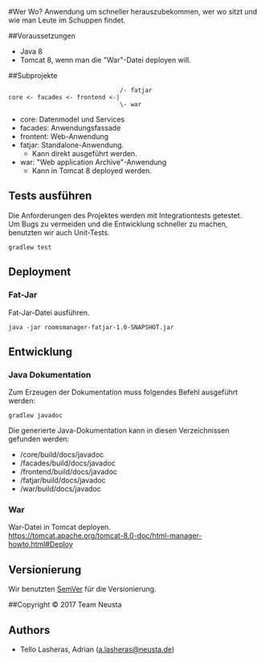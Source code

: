 #Wer Wo?
Anwendung um schneller herauszubekommen, wer wo sitzt und wie man Leute im Schuppen findet.

##Voraussetzungen
* Java 8
* Tomcat 8, wenn man die "War"-Datei deployen will.

##Subprojekte
```
                               /- fatjar
core <- facades <- frontend <-|
                               \- war
```
* core: Datenmodel und Services
* facades: Anwendungsfassade
* frontent: Web-Anwendung
* fatjar: Standalone-Anwendung. 
  * Kann direkt ausgeführt werden.
* war: "Web application Archive"-Anwendung
  * Kann in Tomcat 8 deployed werden.
  
## Tests ausführen
Die Anforderungen des Projektes werden mit Integrationtests getestet.  
Um Bugs zu vermeiden und die Entwicklung schneller zu machen, benutzten wir auch Unit-Tests.

```
gradlew test
```

## Deployment
### Fat-Jar
Fat-Jar-Datei ausführen.
```
java -jar roomsmanager-fatjar-1.0-SNAPSHOT.jar
```

## Entwicklung
### Java Dokumentation
Zum Erzeugen der Dokumentation muss folgendes Befehl ausgeführt werden:
```
gradlew javadoc
```

Die generierte Java-Dokumentation kann in diesen Verzeichnissen gefunden werden:
* /core/build/docs/javadoc
* /facades/build/docs/javadoc
* /frontend/build/docs/javadoc
* /fatjar/build/docs/javadoc
* /war/build/docs/javadoc

### War
War-Datei in Tomcat deployen.  
https://tomcat.apache.org/tomcat-8.0-doc/html-manager-howto.html#Deploy

## Versionierung
Wir benutzten [SemVer](https://semver.org/) für die Versionierung.

##Copyright
&copy; 2017 Team Neusta

## Authors
* Tello Lasheras, Adrian (a.lasheras@neusta.de)